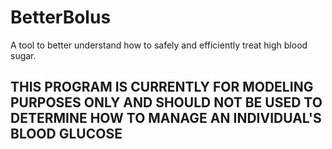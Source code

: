 # BetterBolus
A tool to better understand how to safely and efficiently treat high blood sugar.

## THIS PROGRAM IS CURRENTLY FOR MODELING PURPOSES ONLY AND SHOULD NOT BE USED TO DETERMINE HOW TO MANAGE AN INDIVIDUAL'S BLOOD GLUCOSE


